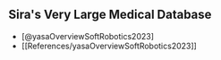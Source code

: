 ## Sira's Very Large Medical Database
- [@yasaOverviewSoftRobotics2023]
- [[References/yasaOverviewSoftRobotics2023]]